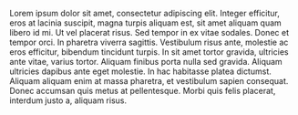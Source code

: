 Lorem ipsum dolor sit amet, consectetur adipiscing elit. Integer efficitur, eros at lacinia suscipit, magna turpis aliquam est, sit amet aliquam quam libero id mi. Ut vel placerat risus. Sed tempor in ex vitae sodales. Donec et tempor orci. In pharetra viverra sagittis. Vestibulum risus ante, molestie ac eros efficitur, bibendum tincidunt turpis. In sit amet tortor gravida, ultricies ante vitae, varius tortor. Aliquam finibus porta nulla sed gravida. Aliquam ultricies dapibus ante eget molestie. In hac habitasse platea dictumst. Aliquam aliquam enim at massa pharetra, et vestibulum sapien consequat. Donec accumsan quis metus at pellentesque. Morbi quis felis placerat, interdum justo a, aliquam risus.
